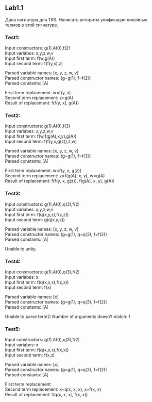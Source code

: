 ## Lab1.1

Дана сигнатура для TRS. Написать алгоритм
унификации линейных термов в этой сигнатуре.

### Test1:

Input constructors: g(1),A(0),f(2)  
Input variabes: x,y,z,w,v  
Input first term: f(w,g(A))  
Input second term: f(f(y,x),z)  

Parsed variable names: [x, y, z, w, v]  
Parsed constructor names: {g=g(1), f=f(2)}  
Parsed constants: [A]  

First term replacement: w=f(y, x)  
Second term replacement: z=g(A)  
Result of replacement: f(f(y, x), g(A))  

### Test2:

Input constructors: g(1),A(0),f(3)  
Input variabes: x,y,z,w,v  
Input first term: f(w,f(g(A),x,y),g(A))  
Input second term: f(f(y,x,g(z)),z,w)  

Parsed variable names: [x, y, z, w, v]  
Parsed constructor names: {g=g(1), f=f(3)}  
Parsed constants: [A]  

First term replacement: w=f(y, x, g(z))  
Second term replacement: z=f(g(A), x, y), w=g(A)  
Result of replacement: f(f(y, x, g(z)), f(g(A), x, y), g(A))  

### Test3:

Input constructors: g(1),A(0),q(3),f(2)  
Input variabes: x,y,z,w,v  
Input first term: f(q(x,y,z),f(z,z))  
Input second term: g(q(x,y,z))  

Parsed variable names: [x, y, z, w, v]  
Parsed constructor names: {g=g(1), q=q(3), f=f(2)}  
Parsed constants: [A]  

Unable to unity.

### Test4:

Input constructors: g(1),A(0),q(3),f(2)  
Input variabes: x  
Input first term: f(q(x,x,x),f(x,x))  
Input second term: f(x)  

Parsed variable names: [x]  
Parsed constructor names: {g=g(1), q=q(3), f=f(2)}  
Parsed constants: [A]  

Unable to parse term2: Number of arguments doesn't match: f

### Test5:

Input constructors: g(1),A(0),q(3),f(2)  
Input variabes: x  
Input first term: f(q(x,x,x),f(x,x))  
Input second term: f(x,x)  

Parsed variable names: [x]  
Parsed constructor names: {g=g(1), q=q(3), f=f(2)}  
Parsed constants: [A]  

First term replacement:  
Second term replacement: x=q(x, x, x), x=f(x, x)  
Result of replacement: f(q(x, x, x), f(x, x))  
